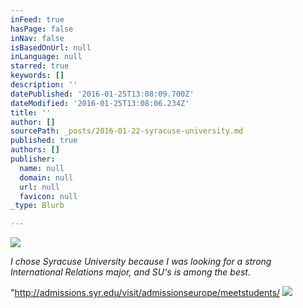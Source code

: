 ```yaml
---
inFeed: true
hasPage: false
inNav: false
isBasedOnUrl: null
inLanguage: null
starred: true
keywords: []
description: ''
datePublished: '2016-01-25T13:08:09.700Z'
dateModified: '2016-01-25T13:08:06.234Z'
title: ''
author: []
sourcePath: _posts/2016-01-22-syracuse-university.md
published: true
authors: []
publisher:
  name: null
  domain: null
  url: null
  favicon: null
_type: Blurb

---
```

![](https://the-grid-user-content.s3-us-west-2.amazonaws.com/b0ad7529-43ab-4eea-9ed5-37f9b4302051.jpg)

_I chose Syracuse University because I was looking for a strong International Relations major, and SU's is among the best._

"http://admissions.syr.edu/visit/admissionseurope/meetstudents/
![](https://the-grid-user-content.s3-us-west-2.amazonaws.com/3993dfaf-278c-413f-8d4c-457bd3bf2543.jpg)